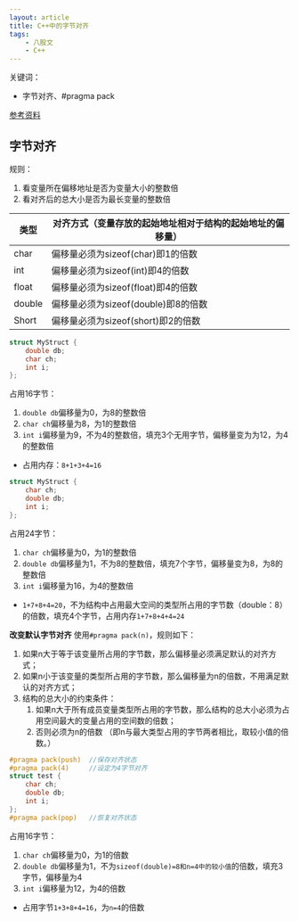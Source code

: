 ```yaml
---
layout: article
title: C++中的字节对齐
tags: 
    - 八股文
    - C++
---
```

关键词：
- 字节对齐、#pragma pack
<!--more-->

[参考资料](https://blog.csdn.net/sweetfather/article/details/78487563)

## 字节对齐
规则：
1. 看变量所在偏移地址是否为变量大小的整数倍
2. 看对齐后的总大小是否为最长变量的整数倍

| 类型   | 对齐方式（变量存放的起始地址相对于结构的起始地址的偏移量） |
| ------ | ---------------------------------------------------------- |
| char   | 偏移量必须为sizeof(char)即1的倍数                          |
| int    | 偏移量必须为sizeof(int)即4的倍数                           |
| float  | 偏移量必须为sizeof(float)即4的倍数                         |
| double | 偏移量必须为sizeof(double)即8的倍数                        |
| Short  | 偏移量必须为sizeof(short)即2的倍数                         |

```cpp
struct MyStruct { 
    double db; 
    char ch; 
    int i; 
};
```
占用16字节：
1. ```double db```偏移量为0，为8的整数倍
2. ```char ch```偏移量为8，为1的整数倍
3. ```int i```偏移量为9，不为4的整数倍，填充3个无用字节，偏移量变为为12，为4的整数倍
- 占用内存：```8+1+3+4=16```

```cpp
struct MyStruct { 
    char ch; 
    double db; 
    int i; 
};
```
占用24字节：
1. ```char ch```偏移量为0，为1的整数倍
2. ```double db```偏移量为1，不为8的整数倍，填充7个字节，偏移量变为8，为8的整数倍
3. ```int i```偏移量为16，为4的整数倍
- ```1+7+8+4=20```，不为结构中占用最大空间的类型所占用的字节数（double：8）的倍数，填充4个字节，占用内存```1+7+8+4+4=24```

**改变默认字节对齐**
使用```#pragma pack(n)```，规则如下：
1. 如果n大于等于该变量所占用的字节数，那么偏移量必须满足默认的对齐方式；
2. 如果n小于该变量的类型所占用的字节数，那么偏移量为n的倍数，不用满足默认的对齐方式；
3. 结构的总大小的约束条件：
   1. 如果n大于所有成员变量类型所占用的字节数，那么结构的总大小必须为占用空间最大的变量占用的空间数的倍数；
   2. 否则必须为n的倍数
（即n与最大类型占用的字节两者相比，取较小值的倍数。）
```cpp
#pragma pack(push)  //保存对齐状态 
#pragma pack(4)     //设定为4字节对齐 
struct test { 
    char ch; 
    double db; 
    int i; 
}; 
#pragma pack(pop)   //恢复对齐状态 
```
占用16字节：
1. ```char ch```偏移量为0，为1的倍数
2. ```double db```偏移量为1，不为```sizeof(double)=8和n=4中的较小值```的倍数，填充3字节，偏移量为4
3. ```int i```偏移量为12，为4的倍数
- 占用字节```1+3+8+4=16```，为```n=4```的倍数
